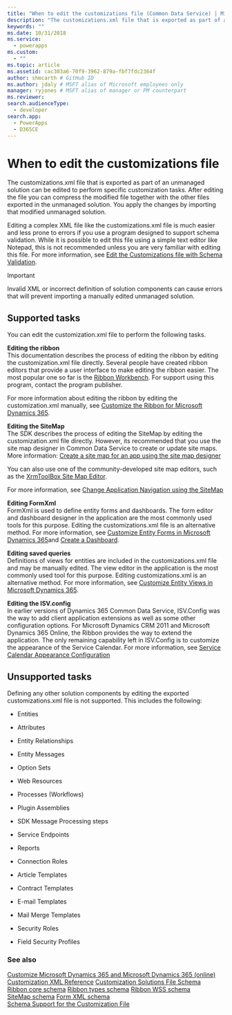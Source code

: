 ```yaml
---
title: "When to edit the customizations file (Common Data Service) | Microsoft Docs"
description: "The customizations.xml file that is exported as part of an unmanaged solution can be edited to perform specific customization tasks. After editing the file you can compress the modified file together with the other files exported in the unmanaged solution. You apply the changes by importing that modified unmanaged solution."
keywords: ""
ms.date: 10/31/2018
ms.service:
  - powerapps
ms.custom:
  - ""
ms.topic: article
ms.assetid: cac303a6-70f9-3962-879a-fbf7fdc2364f
author: shmcarth # GitHub ID
ms.author: jdaly # MSFT alias of Microsoft employees only
manager: ryjones # MSFT alias of manager or PM counterpart
ms.reviewer: 
search.audienceType: 
  - developer
search.app: 
  - PowerApps
  - D365CE
---
```


# When to edit the customizations file

The customizations.xml file that is exported as part of an unmanaged solution can be edited to perform specific customization tasks. After editing the file you can compress the modified file together with the other files exported in the unmanaged solution. You apply the changes by importing that modified unmanaged solution.  
  
 Editing a complex XML file like the customizations.xml file is much easier and less prone to errors if you use a program designed to support schema validation. While it is possible to edit this file using a simple text editor like Notepad, this is not recommended unless you are very familiar with editing this file. For more information, see [Edit the Customizations file with Schema Validation](../model-driven-apps/edit-customizations-xml-file-schema-validation.md). 
  
> [!IMPORTANT]
>  Invalid XML or incorrect definition of solution components can cause errors that will prevent importing a manually edited unmanaged solution.  
  
## Supported tasks  
 You can edit the customization.xml file to perform the following tasks.  
  
 **Editing the ribbon**  
 This documentation describes the process of editing the ribbon by editing the customization.xml file directly. Several people have created ribbon editors that provide a user interface to make editing the ribbon easier. The most popular one so far is the [Ribbon Workbench](https://www.develop1.net/public/rwb/ribbonworkbench.aspx). For support using this program, contact the program publisher.  
  
 For more information about editing the ribbon by editing the customization.xml manually, see [Customize the Ribbon for Microsoft Dynamics 365](../model-driven-apps/customize-commands-ribbon.md).  
  
 **Editing the SiteMap**  
 The SDK describes the process of editing the SiteMap by editing the customization.xml file directly. However, its recommended that you use the site map designer in Common Data Service to create or update site maps. More information: [Create a site map for an app using the site map designer](../../maker/model-driven-apps/create-site-map-app.md)
  
 You can also use one of the community-developed site map editors, such as the [XrmToolBox Site Map Editor](https://www.xrmtoolbox.com/plugins/MsCrmTools.SiteMapEditor/).   
  
 For more information, see [Change Application Navigation using the SiteMap](/dynamics365/customer-engagement/developer/customize-dev/change-application-navigation-using-sitemap) 
 
  
 **Editing FormXml**  
 FormXml is used to define entity forms and dashboards. The form editor and dashboard designer in the application are the most commonly used tools for this purpose. Editing the customizations.xml file is an alternative method. For more information, see [Customize Entity Forms in Microsoft Dynamics 365](../model-driven-apps/customize-entity-forms.md)and [Create a Dashboard](../model-driven-apps/create-dashboard.md).
  
 **Editing saved queries**  
 Definitions of views for entities are included in the customizations.xml file and may be manually edited. The view editor in the application is the most commonly used tool for this purpose. Editing customizations.xml is an alternative method. For more information, see [Customize Entity Views in Microsoft Dynamics 365](../model-driven-apps/customize-entity-views.md).
  
 **Editing the ISV.config**  
 In earlier versions of Dynamics 365 Common Data Service, ISV.Config was the way to add client application extensions as well as some other configuration options. For Microsoft Dynamics CRM 2011 and Microsoft Dynamics 365 Online, the Ribbon provides the way to extend the application. The only remaining capability left in ISV.Config is to customize the appearance of the Service Calendar. For more information, see [Service Calendar Appearance Configuration](/dynamics365/customer-engagement/developer/customize-dev/service-calendar-appearance-configuration)
  
## Unsupported tasks  
 Defining any other solution components by editing the exported customizations.xml file is not supported. This includes the following:  
  
-   Entities  
  
-   Attributes  
  
-   Entity Relationships  
  
-   Entity Messages  
  
-   Option Sets  
  
-   Web Resources  
  
-   Processes (Workflows)  
  
-   Plugin Assemblies  
  
-   SDK Message Processing steps  
  
-   Service Endpoints  
  
-   Reports  
  
-   Connection Roles  
  
-   Article Templates  
  
-   Contract Templates  
  
-   E-mail Templates  
  
-   Mail Merge Templates  
  
-   Security Roles  
  
-   Field Security Profiles  
  
### See also  
 [Customize Microsoft Dynamics 365 and Microsoft Dynamics 365 (online)](/dynamics365/customer-engagement/developer/customize-dev/customize-applications)   <!-- TODO Need to find the topic in powerapps repo-->
 [Customization XML Reference](../model-driven-apps/customization-xml-reference.md)
 [Customization Solutions File Schema](customization-solutions-file-schema.md)  
 [Ribbon core schema](../model-driven-apps/ribbon-core-schema.md)
 [Ribbon types schema](../model-driven-apps/ribbon-types-schema.md)
 [Ribbon WSS schema](../model-driven-apps/ribbon-wss-schema.md)   
 [SiteMap schema](/dynamics365/customer-engagement/developer/customize-dev/sitemap-schema)
 [Form XML schema](../model-driven-apps/form-xml-schema.md)   
 [Schema Support for the Customization File](../model-driven-apps/edit-customizations-xml-file-schema-validation.md)